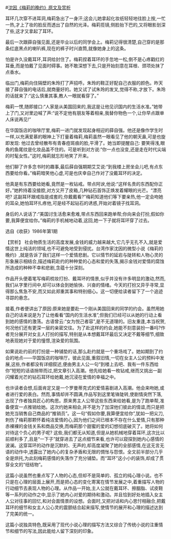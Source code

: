 #[沈因《梅莉的晚约》原文及赏析](https://www.vrrw.net/wx/15127.html)

耳环几次穿不进耳洞,梅莉急出了一身汗;这会儿她拿起化妆纸轻轻地往脸上按,一忙一热,才上了妆的脸反而透出了自然的光泽。梅莉揽镜,侧脸抬下巴的,又将眼影划深了些,这才又拿起了耳环。

最后一次跟薛自强见面,还是毕业以后的同学会上。梅莉记得很清楚,自己穿的是那条红底黑点的喇叭裤,现在的裤子时兴直筒,就像她身上的这条。

怕是许久没戴耳环,耳洞给封住了。梅莉捏着耳环的手忽地一松,倒不是心疼戳红的耳垂,而是怕戴了见面时碍事。她不敢深想下去,只是开始刻意在耳根、颈项处抹了点香水。

临出门,梅莉向住隔壁的朱玲打了声招呼。朱玲的鞋正好配自己衣服的颜色。昨天接了薛自强的电话后,就商量好的。她又试了试朱玲的发叉,觉得不称,才放下。朱玲的话就来了:“这么慎重其事,教人一眼就看穿了。”

梅莉一愣,随即接口:“人家是从美国回来的,我这是让他见识国内的生活水准。”她带上了门,又对里边喊了声:“说不定他有朋友等着相亲,我替你物色一个,让你早点跟单人床说再见!”

在华国饭店的咖啡厅里,梅莉一进门就发现起身相迎的薛自强。他还是像作学生时一样,以充满爱慕的眼神上下打量着梅莉,梅莉虽然一眼看见了他的朝天鼻,可是也旋即发现: 他过去曾经散布有青春痘斑痕的脸,平滑了。她当即提醒自己: 要笑得浅,眼角的鱼尾纹是化妆品盖不住的。可是听到对方说:“你一点也没变,还是走在时代尖端的时髦女性。”这时,梅莉就忘形地笑了开来。

他们聊了许多念书时的趣事,最后薛自强期期艾艾说:“到我楼上房坐会儿吧,有点东西要给你看。”梅莉暗笑他心虚,可是也庆幸自己作对了没戴耳环的决定。

他真是有东西要给她看,竟然是一枚钻戒。带点阿谀,他说:“这样名贵的东西配你正好。”她矜持着没接腔,对方又开了皮箱,几种钻石首饰正焕发着耀眼的光芒。“漂亮吧? 这副耳环跟戒指是成套的,你戴戴看?”梅莉知道他们等下要亲热,他一定会吻她的耳朵,她怕耳环扎疼他,可是经不起钻石的诱惑,开始对着镜子找耳洞。

身后的人说话了:“美国讨生活愈来愈难,带点东西回来跑单帮;你向来会打扮,假如你要,我算便宜给你。”梅莉的手机械地动着,这回,她一下子就将耳环穿了过去。

选自《收获》1986年第1期



【赏析】 社会物质生活的高度发展,金钱的威力越来越大,它几乎无孔不入,就是爱情这世上纯洁的领域,也不可避免地受到侵扰。台湾作家沈因的微型小说《梅莉的晚约》,就是告诉了我们这样一个爱情悲剧。它以情节的延宕与陡转和人物心灵的形象展示相结合,描述梅莉赴约的种种爱的心态和爱的失落,揭示金钱对爱情的腐蚀所造成的种种不幸和悲剧,含蕴十分深刻。

作品开头便着笔写梅莉梳妆打扮、戴耳环的情景,似乎并没有许多明显的激动,然而,我们从字里行间中,却可以体会到她愉快、兴奋的情绪。今天的打扮又异乎寻常,显得那么焦急不安,而又如此郑重其事和特别细心。这一切便给读者留下了一个追迹寻踪的悬念。

接着,作者便讲出了原因:原来她是要赴一个刚从美国回来的同学的约会。虽然用她自己的话来说是为了让他看看“国内的生活水准”,但我们已经可以从她的行动上看到她的感情的激荡。古语曾云:“女为悦己者容”,是不无道理的。旧友重逢,本当祝贺,何况他们还有更深一层的亲密交往。为了赴这样的约会,她能不刻意装扮一番吗?作者充分展开对女主人打扮的描写,特别是从本想戴耳环最后又决定不戴等细节,细致地表现她对于爱的憧憬,渲染爱的氛围。

如果说赴约前的打扮是一种铺垫的话,那么赴约就是一个重场戏了。她如期到了约会的地点——华国饭店的咖啡厅。彼此见面,重叙旧情,一切在女主人公的预料中发展,这些,作者都没有详细叙述,便由男主人公一句“到楼上去吧、我有一件东西给你”短短的话语捎带而过,把文章引入高潮。他先给她看一枚钻戒,继而又挑出一副闪耀着光芒的钻石耳环给她戴,她沉浸在爱情的幸福之中。

也许读者会想,后面肯定又是一个罗曼蒂克式的爱情喜剧进入高潮。他会来吻她,或者进行爱的表白。然而,事情却并不圆满,作品写到这里笔锋陡转,使剧情突然下落,出现了作者独具匠心的构思。原来男主人公带这些东西来给她看,是为了跑单帮,准备便宜一点推销给她。这次约她来相会,并不是为了加深他们彼此的情谊,而只是把她充当销售自己商品的“推销员”。这一句“假如你要,我算便宜给你”,犹如一把尖刀,刺伤了梅莉那颗怀着纯洁爱情的心,因为他们之间已根本不存在什么爱情,只有那种赤裸裸的金钱关系和商品交换,而梅莉那个甜蜜的爱的幻想彻底破灭了。她将如何对待这个负心的男子呢? 这些,我们都无从知道,但是从她机械地穿着耳环,这次比以前顺利多了,且是“一下子”就穿进去了这点细节来看,也许可以窥探到她内心感情的波澜。这穿耳环的动作是沉默的、无声的,却高度凝聚了她的全部感情,在这无言无语的动作中,透露出了她内心的复杂矛盾和无限的惆怅与怨恨。全文前半部分几乎全是烘托,为此刻梅莉感情的失落作了充分铺垫。而“耳环”这小小的装饰,却成了贯穿全文的“纽结物”。

这篇小说虽然也重点写了人物的心态,但却不是简单的、孤立的纯心理小说。也不只是在心理的层面上展开,而是把心态的变化寄寓在情节发展之中,着重描写人物的行动细节去表现人物的心理。从作品一开始,主人公就在戴耳环、擦胭脂、试皮鞋等一系列的动作之中,显示了她内心对爱的期待和激动。并且恰到好处地插入女主人公对往事的回忆,和对会面情景的设想。会面时,又把对话和内心思忖相融合,把戴耳环的细节和女主人公心灵的震颤结合起来描写,使情节的展开和心理的描述达到了完美的统一。

这篇小说独具特色,既采用了现代小说心理的描写方法又综合了传统小说的注重情节和细节的写法,因此能给人留下深刻的印象。

